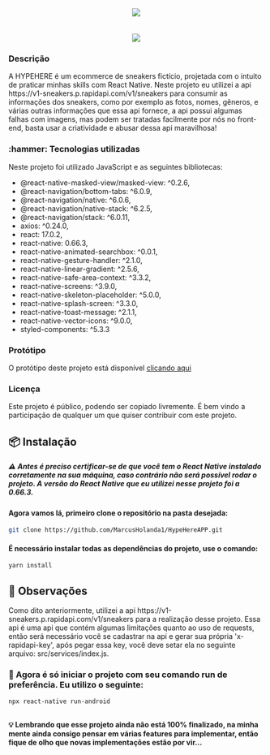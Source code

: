 <div align="center">
<img src="https://user-images.githubusercontent.com/77813543/147890181-cbad5ca6-210d-4bb2-a702-d473bf610ebb.png">
</div>

<br/>
<br/>

<div align="center" margin-top="15px">
<img src="https://user-images.githubusercontent.com/77813543/147890220-38818401-0e1b-4dcb-a431-2cb574f27402.png">
</div>

<h3 align="left">Descrição</h3>
<p align="left">A HYPEHERE é um ecommerce de sneakers fictício, projetada com o intuito de praticar minhas skills com React Native. Neste projeto eu utilizei a api https://v1-sneakers.p.rapidapi.com/v1/sneakers para consumir as informações dos sneakers, como por exemplo as fotos, nomes, gêneros, e várias outras informações que essa api fornece, a api possui algumas falhas com imagens, mas podem ser tratadas facilmente por nós no front-end, basta usar a criatividade e abusar dessa api maravilhosa!</p>

 <h3 align="left">:hammer:	 Tecnologias utilizadas</h3>
 <p>Neste projeto foi utilizado JavaScript e as seguintes bibliotecas:</p>

 - @react-native-masked-view/masked-view: ^0.2.6,
 - @react-navigation/bottom-tabs: ^6.0.9,
 - @react-navigation/native: ^6.0.6,
 - @react-navigation/native-stack: ^6.2.5,
 - @react-navigation/stack: ^6.0.11,
 - axios: ^0.24.0,
 - react: 17.0.2,
 - react-native: 0.66.3,
 - react-native-animated-searchbox: ^0.0.1,
 - react-native-gesture-handler: ^2.1.0,
 - react-native-linear-gradient: ^2.5.6,
 - react-native-safe-area-context: ^3.3.2,
 - react-native-screens: ^3.9.0,
 - react-native-skeleton-placeholder: ^5.0.0,
 - react-native-splash-screen: ^3.3.0,
 - react-native-toast-message: ^2.1.1,
 - react-native-vector-icons: ^9.0.0,
 - styled-components: ^5.3.3

 <h3 align="left">Protótipo</h3>
<p>O protótipo deste projeto está disponível <a href="https://www.figma.com/file/ingtk27BiLnic15IbMWXO6/HypeHere?node-id=0%3A1">clicando aqui</a>
 </p>
 
 <h3 align="left">Licença</h3>
 
 <p align="left">Este projeto é público, podendo ser copiado livremente. É bem vindo a participação de qualquer um que quiser contribuir com este projeto.</p>

## 📦 Instalação
##### :warning:	Antes é preciso certificar-se de que você tem o React Native instalado corretamente na sua máquina, caso contrário não será possível rodar o projeto. A versão do React Native que eu utilizei nesse projeto foi a 0.66.3. 

#### Agora vamos lá, primeiro clone o repositório na pasta desejada:

```bash
git clone https://github.com/MarcusHolanda1/HypeHereAPP.git
```

#### É necessário instalar todas as dependências do projeto, use o comando:

```bash
yarn install
```

## :eyes:	Observações
<p align="left">Como dito anteriormente, utilizei a api https://v1-sneakers.p.rapidapi.com/v1/sneakers para a realização desse projeto. Essa api é uma api que contém algumas limitações quanto ao uso de requests, então será necessário você se cadastrar na api e gerar sua própria 'x-rapidapi-key', após pegar essa key, você deve setar ela no seguinte arquivo: src/services/index.js.</p>

### :rocket: Agora é só iniciar o projeto com seu comando run de preferência. Eu utilizo o seguinte: 

```bash
npx react-native run-android
```
##

#### :bulb: Lembrando que esse projeto ainda não está 100% finalizado, na minha mente ainda consigo pensar em várias features para implementar, então fique de olho que novas implementações estão por vir...	
